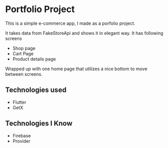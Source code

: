 # Portfolio Project

This is a simple e-commerce app, I made as a porfolio project.

It takes data from FakeStoreApi and shows it in elegant way.
It has following screens

- Shop page
- Cart Page
- Product details page

Wrapped up with one home page that utilizes a nice bottom to move between screens.

## Technologies used

- Flutter
- GetX

## Technologies I Know

- Firebase
- Provider

